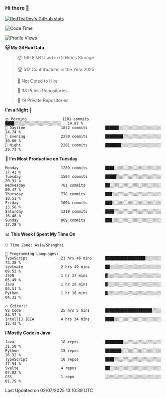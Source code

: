 ### Hi there 👋

<!--
**RedTeaDev/RedTeaDev** is a ✨ _special_ ✨ repository because its `README.md` (this file) appears on your GitHub profile.

Here are some ideas to get you started:

- 🔭 I’m currently working on ...
- 🌱 I’m currently learning ...
- 👯 I’m looking to collaborate on ...
- 🤔 I’m looking for help with ...
- 💬 Ask me about ...
- 📫 How to reach me: ...
- 😄 Pronouns: ...
- ⚡ Fun fact: ...
-->

<!--
[![wakatime](https://wakatime.com/badge/user/6b101ed0-04c0-4490-9283-eb61f2efff96.svg)](https://wakatime.com/@6b101ed0-04c0-4490-9283-eb61f2efff96)
!-->

[![RedTeaDev's GitHub stats](https://github-readme-stats.vercel.app/api?username=RedTeaDev\&include_all_commits=true)](https://github.com/anuraghazra/github-readme-stats)
<!--
[![willianrod's wakatime stats](https://github-readme-stats.vercel.app/api/wakatime?username=RedTeaDev)](https://github.com/anuraghazra/github-readme-stats)
!-->
<!--START_SECTION:waka-->
![Code Time](http://img.shields.io/badge/Code%20Time-3%2C343%20hrs%2052%20mins-blue)

![Profile Views](http://img.shields.io/badge/Profile%20Views-0-blue)

**🐱 My GitHub Data** 

> 📦 160.8 kB Used in GitHub's Storage 
 > 
> 🏆 517 Contributions in the Year 2025
 > 
> 🚫 Not Opted to Hire
 > 
> 📜 38 Public Repositories 
 > 
> 🔑 19 Private Repositories 
 > 
**I'm a Night 🦉** 

```text
🌞 Morning                1101 commits        ████░░░░░░░░░░░░░░░░░░░░░   14.87 % 
🌆 Daytime                1832 commits        ██████░░░░░░░░░░░░░░░░░░░   24.74 % 
🌃 Evening                2270 commits        ████████░░░░░░░░░░░░░░░░░   30.66 % 
🌙 Night                  2201 commits        ███████░░░░░░░░░░░░░░░░░░   29.73 % 
```
📅 **I'm Most Productive on Tuesday** 

```text
Monday                   1289 commits        ████░░░░░░░░░░░░░░░░░░░░░   17.41 % 
Tuesday                  1504 commits        █████░░░░░░░░░░░░░░░░░░░░   20.31 % 
Wednesday                701 commits         ██░░░░░░░░░░░░░░░░░░░░░░░   09.47 % 
Thursday                 778 commits         ███░░░░░░░░░░░░░░░░░░░░░░   10.51 % 
Friday                   1004 commits        ███░░░░░░░░░░░░░░░░░░░░░░   13.56 % 
Saturday                 1219 commits        ████░░░░░░░░░░░░░░░░░░░░░   16.46 % 
Sunday                   909 commits         ███░░░░░░░░░░░░░░░░░░░░░░   12.28 % 
```


📊 **This Week I Spent My Time On** 

```text
🕑︎ Time Zone: Asia/Shanghai

💬 Programming Languages: 
TypeScript               21 hrs 46 mins      ██████████████████░░░░░░░   73.38 % 
textmate                 2 hrs 49 mins       ██░░░░░░░░░░░░░░░░░░░░░░░   09.52 % 
JSON                     1 hr 37 mins        █░░░░░░░░░░░░░░░░░░░░░░░░   05.49 % 
Java                     1 hr 20 mins        █░░░░░░░░░░░░░░░░░░░░░░░░   04.51 % 
Python                   1 hr 16 mins        █░░░░░░░░░░░░░░░░░░░░░░░░   04.31 % 

🔥 Editors: 
VS Code                  25 hrs 5 mins       █████████████████████░░░░   84.57 % 
IntelliJ IDEA            4 hrs 34 mins       ████░░░░░░░░░░░░░░░░░░░░░   15.43 % 
```

**I Mostly Code in Java** 

```text
Java                     18 repos            ████████░░░░░░░░░░░░░░░░░   31.58 % 
Python                   15 repos            ███████░░░░░░░░░░░░░░░░░░   26.32 % 
TypeScript               10 repos            ████░░░░░░░░░░░░░░░░░░░░░   17.54 % 
Svelte                   4 repos             ██░░░░░░░░░░░░░░░░░░░░░░░   07.02 % 
CSS                      1 repo              ░░░░░░░░░░░░░░░░░░░░░░░░░   01.75 % 
```




 Last Updated on 02/07/2025 13:10:39 UTC
<!--END_SECTION:waka-->


